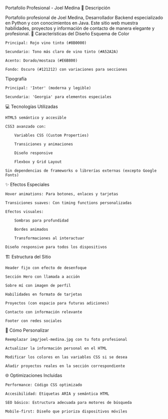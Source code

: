Portafolio Profesional - Joel Medina
📌 Descripción

Portafolio profesional de Joel Medina, Desarrollador Backend especializado en Python y con conocimientos en Java. Este sitio web muestra habilidades, proyectos y información de contacto de manera elegante y profesional.
🎨 Características del Diseño
Esquema de Color

    Principal: Rojo vino tinto (#8B0000)

    Secundario: Tono más claro de vino tinto (#A52A2A)

    Acento: Dorado/mostaza (#E6B800)

    Fondo: Oscuro (#121212) con variaciones para secciones

Tipografía

    Principal: 'Inter' (moderna y legible)

    Secundaria: 'Georgia' para elementos especiales

💻 Tecnologías Utilizadas

    HTML5 semántico y accesible

    CSS3 avanzado con:

        Variables CSS (Custom Properties)

        Transiciones y animaciones

        Diseño responsive

        Flexbox y Grid Layout

    Sin dependencias de frameworks o librerías externas (excepto Google Fonts)

✨ Efectos Especiales

    Hover animations: Para botones, enlaces y tarjetas

    Transiciones suaves: Con timing functions personalizadas

    Efectos visuales:

        Sombras para profundidad

        Bordes animados

        Transformaciones al interactuar

    Diseño responsive para todos los dispositivos

🏗️ Estructura del Sitio

    Header fijo con efecto de desenfoque

    Sección Hero con llamada a acción

    Sobre mí con imagen de perfil

    Habilidades en formato de tarjetas

    Proyectos (con espacio para futuras adiciones)

    Contacto con información relevante

    Footer con redes sociales

🚀 Cómo Personalizar

    Reemplazar img/joel-medina.jpg con tu foto profesional

    Actualizar la información personal en el HTML

    Modificar los colores en las variables CSS si se desea

    Añadir proyectos reales en la sección correspondiente

🌐 Optimizaciones Incluidas

    Performance: Código CSS optimizado

    Accesibilidad: Etiquetas ARIA y semántica HTML

    SEO básico: Estructura adecuada para motores de búsqueda

    Mobile-first: Diseño que prioriza dispositivos móviles
